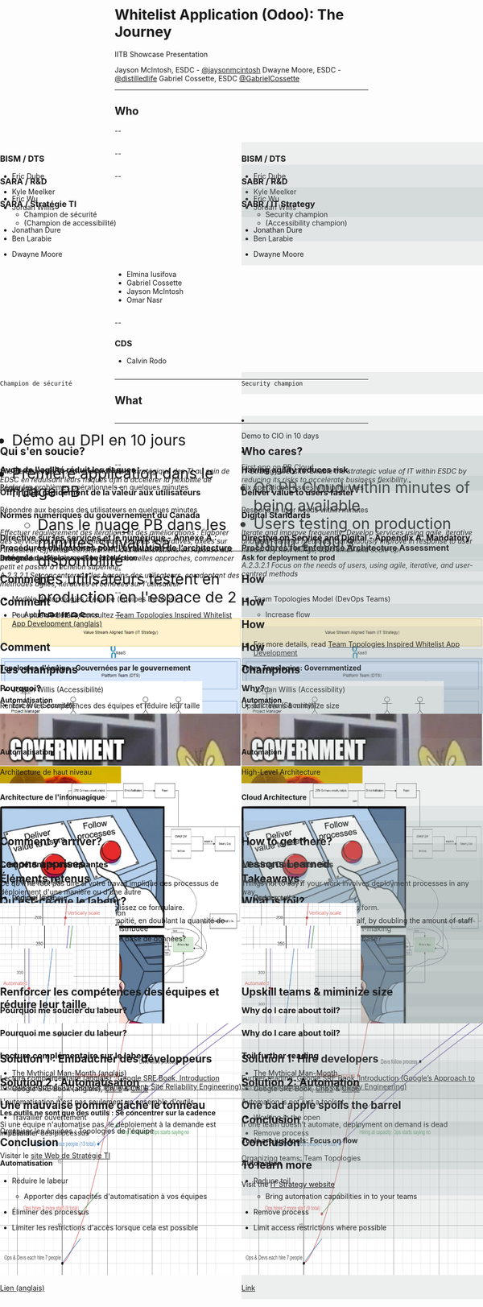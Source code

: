 # Whitelist Application (Odoo): The Journey

IITB Showcase Presentation

Jayson McIntosh, ESDC - [@jaysonmcintosh](https://twitter.com/jaysonmcintosh)
Dwayne Moore, ESDC - [@distilledlife](https://twitter.com/distilledlife)
Gabriel Cossette, ESDC [@GabrielCossette](https://twitter.com/GabrielCossette)

<!--markdownlint-disable MD035-->

<!--
<div class="container">

  <div class="left-half">

  </div>

  <div class="right-half">

  </div>

</div>
-->

---

## Who

--

<div class="container">

  <div class="left-half">

### BISM / DTS

- Eric Dube
- Kyle Meelker
- Jordan Willis
  - (Champion de accessibilité)
- Ben Larabie
- Dwayne Moore

  </div>

  <div class="right-half">

### BISM / DTS

- Eric Dube
- Kyle Meelker
- Jordan Willis
  - (Accessibility champion)
- Ben Larabie
- Dwayne Moore

  </div>

</div>

--

<div class="container">

  <div class="left-half">

### SARA / R&D

- Eric Wu
  - Champion de sécurité
- Jonathan Dure

  </div>

  <div class="right-half">

### SABR / R&D

- Eric Wu
  - Security champion
- Jonathan Dure

  </div>

</div>

--

<div class="container">

  <div class="left-half">

### SARA / Stratégie TI

  </div>

  <div class="right-half">

### SABR / IT Strategy

  </div>

<div class="shared-content">

- Elmina Iusifova
- Gabriel Cossette
- Jayson McIntosh
- Omar Nasr

</div>

</div>

--

### CDS

- Calvin Rodo

<div class="container">

  <div class="left-half">

    Champion de sécurité

  </div>

  <div class="right-half">

    Security champion

  </div>

</div>

---

## What

<div class="container long-text">

  <div class="left-half">

- Démo au DPI en 10 jours

- Première application dans le nuage PB

  - Dans le nuage PB dans les minutes suivant sa disponibilité
  - Les utilisateurs testent en production en l'espace de 2 heures

  </div>

  <div class="right-half">

- Demo to CIO in 10 days

- First app on PB Cloud

  - On PB Cloud within minutes of being available
  - Users testing on production within 2 hours

  </div>

</div>

---

<div class="container">

  <div class="left-half">

## Qui s'en soucie?

Site de Stratégie TI : _Favoriser la valeur stratégique des TI au sein de EDSC en réduisant leurs risques afin d'accélérer la flexibilité de l'entreprise._

  </div>

  <div class="right-half">

## Who cares?

IT Strategy website: _Enable the strategic value of IT within ESDC by reducing its risks to accelerate business flexibility._

  </div>

</div>

--

<div class="container">

  <div class="left-half">

### Avoir de l'agilité réduit les risques

Régler les problèmes opérationnels en quelques minutes

  </div>

  <div class="right-half">

### Having agility reduces risk

Fix operational issues within minutes

  </div>

</div>

--

<div class="container">

  <div class="left-half">

### Offrir plus rapidement de la valeur aux utilisateurs

Répondre aux besoins des utilisateurs en quelques minutes

  </div>

  <div class="right-half">

### Deliver value to users faster

Respond to user needs within minutes

  </div>

</div>

--

<div class="container">

  <div class="left-half">

### Normes numériques du gouvernement du Canada

_Effectuer régulièrement des itérations et des améliorations : Élaborer des services au moyen de méthodes souples et itératives, axées sur l’utilisateur. Effectuer constamment des améliorations en réponse aux besoins des utilisateurs. Essayer de nouvelles approches, commencer petit et passer à l’échelon supérieur._

  </div>

  <div class="right-half">

### Digital Standards

_Iterate and improve frequently: Develop services using agile, iterative and user-centred methods. Continuously improve in response to user needs. Try new things, start small and scale up._

  </div>

</div>

--

<div class="container">

  <div class="left-half">

### Directive sur les services et le numérique - Annexe A : Procédures obligatoires pour l’évaluation de l’architecture intégrée

_A.2.3.2.1 Se concentrer sur les besoins des utilisateurs, en adoptant des méthodes agiles, itératives et centrées sur l'utilisateur._

  </div>

  <div class="right-half">

### Directive on Service and Digital - Appendix A: Mandatory Procedures for Enterprise Architecture Assessment

_A.2.3.2.1 Focus on the needs of users, using agile, iterative, and user-centred methods_

  </div>

</div>

--

<div class="container">

  <div class="left-half">

#### Demande de déploiement en production

  </div>

  <div class="right-half">

#### Ask for deployment to prod

  </div>

</div>

---

<div class="container">

  <div class="left-half">

## Comment

- Modèle de topologies d'équipe (équipes DevOps)

  - Augmenter la cadence
  - Renforcer les compétences des équipes

  </div>

  <div class="right-half">

## How

- Team Topologies Model (DevOps Teams)

  - Increase flow
  - Upskill teams

  </div>

</div>

--

<div class="container">

  <div class="left-half">

## Comment

![Modèle de topologies d'équipe](./assets/images/TTBlog-Figure1.PNG)

  </div>

  <div class="right-half">

## How

![Team Topologies model](./assets/images/TTBlog-Figure1.PNG)

  </div>

</div>

--

<div class="container">

  <div class="left-half">

- Pour plus de détails, consultez [Team Topologies Inspired Whitelist App Development (anglais)](https://sara-sabr.github.io/ITStrategy/2020/05/20/Team-Topologies-Whitelisting-app.html)

  </div>

  <div class="right-half">

## How

- For more details, read [Team Topologies Inspired Whitelist App Development](https://sara-sabr.github.io/ITStrategy/2020/05/20/Team-Topologies-Whitelisting-app.html)

  </div>

</div>

--

<div class="container">

  <div class="left-half">

## Comment

#### Topologies d'équipe : Gouvernées par le gouvernement

<img src="./assets/images/TTBlog-Figure4.PNG" class="image-medium" alt="Les propriétaires de produits gèrent les produits; les gestionnaires gèrent les personnes; le chef de projet gère le projet" />

  </div>

  <div class="right-half">

## How

#### Team Topologies: Governmentized

<img src="./assets/images/TTBlog-Figure4.PNG" class="image-medium" alt="Product owners manage product; managers manage people; project manager manages project" />

  </div>

</div>

--

<div class="container">

  <div class="left-half">

## Les champions

- Jordan Willis (Accessibilité)
- Eric Wu (Sécurité)
- Calvin Rodo (Sécurité)

  </div>

  <div class="right-half">

## Champions

- Jordan Willis (Accessibility)
- Eric Wu (Security)
- Calvin Rodo (Security)

  </div>

</div>

--

<div class="container">

  <div class="left-half">

### Pourquoi?

Renforcer les compétences des équipes et réduire leur taille

  </div>

  <div class="right-half">

### Why?

Upskill teams & miminize size

  </div>

</div>

---

<div class="container">

  <div class="left-half">

#### Automatisation

<img src="./assets/images/Whitelite-Showcase-IsThisAutomation.PNG" class="image-large" alt="Est-ce de l'automatisation de l'infonuagique? Non" />

  </div>

  <div class="right-half">

#### Automation

<img src="./assets/images/Whitelite-Showcase-IsThisAutomation.PNG" class="image-large" alt="Is cloud automation? No" />

  </div>

</div>

--

## Cloud

<div class="container">

  <div class="left-half">

#### Automatisation

<img src="./assets/images/Whitelite-Showcase-Cloud.PNG" class="image-large" alt="Libre service avant l'infonuagique" />

  </div>

  <div class="right-half">

#### Automation

<img src="./assets/images/Whitelite-Showcase-Cloud.PNG" class="image-large" alt="Self-service over cloud" />

  </div>

</div>

--

<div class="container">

  <div class="left-half">

Architecture de haut niveau

<img src="./assets/images/Whitelite-Showcase-HighLevelArch.svg" class="image-large" alt="Architecture de haut niveau de la solution" />

  </div>

  <div class="right-half">

High-Level Architecture

<img src="./assets/images/Whitelite-Showcase-HighLevelArch.svg" class="image-large" alt="High-level architecture of solution" />

  </div>

</div>

--

<div class="container">

  <div class="left-half">

#### Architecture de l'infonuagique

<img src="./assets/images/Whitelite-Showcase-CloudArch.PNG" class="image-large" alt="Architecture de l'infonuagique de la solution" />

  </div>

  <div class="right-half">

#### Cloud Architecture

<img src="./assets/images/Whitelite-Showcase-CloudArch.PNG" class="image-large" alt="Cloud architecture of solution" />

  </div>

</div>

--

<div class="container">

  <div class="left-half">

<img src="./assets/images/Whitelite-Showcase-ValueOrProcess.PNG" class="image-large" alt="Suivre le processus ou offrir de la valeur?" />
  - AE du DPI

  </div>

  <div class="right-half">

<img src="./assets/images/Whitelite-Showcase-ValueOrProcess.PNG" class="image-large" alt="Follow process or deliver value?" />
  - ATO from CIO

  </div>

</div>

---

<div class="container">

  <div class="left-half">

## Comment y arriver?

### Compétences manquantes

- Interopérabilité
- Logiciel libre
- Connaissances en programmation
- Champions / prise de décision distribuée

  </div>

  <div class="right-half">

## How to get there?

### Missing Competencies

- Interoperability
- Open source
- Code literacy
- Champions / Distributed decision-making

  </div>

</div>

--

<div class="container">

  <div class="left-half">

## Leçons apprises

Ce qu'il ne faut pas dire si votre travail implique des processus de déploiement d'une manière ou d'une autre

- Pour lancer ce processus, remplissez ce formulaire.
- X est la responsabilité de chacun.
- Comment nous connecter à votre base de données?
- Non

  </div>

  <div class="right-half">

## Lessons Learned

Things not to say if your work involves deployment processes in any way

- To start this process, fill out this form.
- X is everyone's responsibility.
- How do we connect to your database?
- No

  </div>

</div>

---

<div class="container">

  <div class="left-half">

## Éléments retenus

- Réduire le labeur

  </div>

  <div class="right-half">

## Takeaways

- Reduce toil

  </div>

</div>

--

<div class="container">

  <div class="left-half">

## Qu'est-ce que le labeur?

Réduire le temps de traitement de moitié, en doublant la quantité de personnel

  </div>

  <div class="right-half">

## What is toil?

Reducing the processing time by half, by doubling the amount of staff

  </div>

</div>

--

<div class="container">

  <div class="left-half">

<img src="./assets/images/Whitelite-Showcase-Toil.PNG" class="image-large" alt="Plus le travail augmente, plus le besoin en personnel augmente" />

[Lien (anglais)](https://www.desmos.com/calculator/w8niq2v1ee)

  </div>

  <div class="right-half">

<img src="./assets/images/Whitelite-Showcase-Toil.PNG" class="image-large" alt="As work increases; need for staff increases" />

[Link](https://www.desmos.com/calculator/w8niq2v1ee)

  </div>

</div>

--

<div class="container">

  <div class="left-half">

<img src="./assets/images/Whitelite-Showcase-Toil-worse.PNG" class="image-large" alt="La productivité par personne est réduite à mesure que l'équipe s'agrandit" />

[Lien (anglais)](https://www.desmos.com/calculator/w8niq2v1ee)

  </div>

  <div class="right-half">

<img src="./assets/images/Whitelite-Showcase-Toil-worse.PNG" class="image-large" alt="Productivity per person reduced as team grows" />

[Link](https://www.desmos.com/calculator/w8niq2v1ee)

  </div>

</div>

--

<div class="container">

  <div class="left-half">

<img src="./assets/images/Whitelite-Showcase-Toil-automated.PNG" class="image-large" alt="L'automatisation réduit le besoin de personnel supplémentaire" />

[Lien (anglais)](https://www.desmos.com/calculator/hugbt6oxdt)

  </div>

  <div class="right-half">

<img src="./assets/images/Whitelite-Showcase-Toil-automated.PNG" class="image-large" alt="Automation reduces need for more staff" />

[Link](https://www.desmos.com/calculator/hugbt6oxdt)

  </div>

</div>

--

<div class="container">

  <div class="left-half">

## Renforcer les compétences des équipes et réduire leur taille

  </div>

  <div class="right-half">

## Upskill teams & miminize size

  </div>

</div>

--

<div class="container">

  <div class="left-half">

### Pourquoi me soucier du labeur?

<img src="./assets/images/Whitelite-Showcase-Toil-problem.PNG" class="image-large" alt="Ceux qui automatisent surchargent ceux qui ne le font pas" />

[Lien (anglais)](https://www.desmos.com/calculator/kvubrihz0h)

  </div>

  <div class="right-half">

### Why do I care about toil?

<img src="./assets/images/Whitelite-Showcase-Toil-problem.PNG" class="image-large" alt="Those who automate overload those who do not" />

[Link](https://www.desmos.com/calculator/kvubrihz0h)

  </div>

</div>

--

<div class="container">

  <div class="left-half">

### Pourquoi me soucier du labeur?

## Solution 1 : Embaucher des développeurs

Lecture complémentaire (anglais) : [Google SRE Book, Introduction (Google’s Approach to Service Management: Site Reliability Engineering)](https://landing.google.com/sre/sre-book/chapters/introduction/)

  </div>

  <div class="right-half">

### Why do I care about toil?

## Solution 1: Hire developers

Further reading: [Google SRE Book, Introduction (Google’s Approach to Service Management: Site Reliability Engineering)](https://landing.google.com/sre/sre-book/chapters/introduction/)

  </div>

</div>

--

<div class="container">

  <div class="left-half">

### Lecture complémentaire sur le labeur

- [The Mythical Man-Month (anglais)](https://en.wikipedia.org/wiki/The_Mythical_Man-Month)
- Google SRE Book (anglais), [Ch. 5](https://landing.google.com/sre/sre-book/chapters/eliminating-toil/) & [Ch. 6](https://landing.google.com/sre/workbook/chapters/eliminating-toil/)

  </div>

  <div class="right-half">

### Toil further reading

- [The Mythical Man-Month](https://en.wikipedia.org/wiki/The_Mythical_Man-Month)
- Google SRE Book, [Chp5](https://landing.google.com/sre/sre-book/chapters/eliminating-toil/) & [Chp6](https://landing.google.com/sre/workbook/chapters/eliminating-toil/)

  </div>

</div>

--

<div class="container">

  <div class="left-half">

## Solution 2 : Automatisation

L'automatisation n'est pas seulement un ensemble d'outils

- Travailler ouvertement
- Éliminer des processus

  </div>

  <div class="right-half">

## Solution 2: Automation

Automation is not just a toolset

- Working in the open
- Remove process

  </div>

</div>

--

<div class="container">

  <div class="left-half">

## Une mauvaise pomme gâche le tonneau

Si une équipe n'automatise pas, le déploiement à la demande est impossible

  </div>

  <div class="right-half">

## One bad apple spoils the barrel

If one team doesn't automate, deployment on demand is dead

  </div>

</div>

---

<div class="container">

  <div class="left-half">

#### Les outils ne sont que des outils : Se concentrer sur la cadence

Organiser les équipes : Topologies de l'équipe

  </div>

  <div class="right-half">

## Conclusion

#### Tools are just tools: Focus on flow

Organizing teams: Team Topologies

  </div>

</div>

--

<div class="container">

  <div class="left-half">

## Conclusion

#### Automatisation

- Réduire le labeur
  - Apporter des capacités d'automatisation à vos équipes
- Éliminer des processus
- Limiter les restrictions d'accès lorsque cela est possible

  </div>

  <div class="right-half">

## Conclusion

#### Automation

- Reduce toil
  - Bring automation capabilities in to your teams
- Remove process
- Limit access restrictions where possible

  </div>

</div>

--

<div class="container">

  <div class="left-half">

Visiter le [site Web de Stratégie TI](https://sara-sabr.github.io/ITStrategy/accueil.html)

  </div>

  <div class="right-half">

## To learn more

Visit the [IT Strategy website](https://sara-sabr.github.io/ITStrategy/home.html)

  </div>

</div>

<style>

  img.image-large {
    height: 500px;
  }

  img.image-medium {
    height: 435px;
  }

  .long-text ul li p, .long-text ul li {
    font-size: 30px;
  }

  /* Pattern styles */
  .container {
    display: table;
    width: 100%;
  }

  .left-half {
    
    position: absolute;
    left: 0px;
    width: 50%;
  }

  .right-half {
    background-color: rgba(147,161,161, 0.15);
    position: absolute;
    right: 0px;
    width: 50%;
  }

  .shared-content {
    padding-top: 150px;
  }

</style>